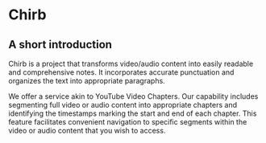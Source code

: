 # Chirb

## A short introduction

Chirb is a project that transforms video/audio content into easily readable and comprehensive notes. It incorporates accurate punctuation and organizes the text into appropriate paragraphs.

We offer a service akin to YouTube Video Chapters. Our capability includes segmenting full video or audio content into appropriate chapters and identifying the timestamps marking the start and end of each chapter. This feature facilitates convenient navigation to specific segments within the video or audio content that you wish to access.

<!--

**Here are some ideas to get you started:**


🌈 Contribution guidelines - how can the community get involved?
👩‍💻 Useful resources - where can the community find your docs? Is there anything else the community should know?
🍿 Fun facts - what does your team eat for breakfast?
🧙 Remember, you can do mighty things with the power of [Markdown](https://docs.github.com/github/writing-on-github/getting-started-with-writing-and-formatting-on-github/basic-writing-and-formatting-syntax)
-->
